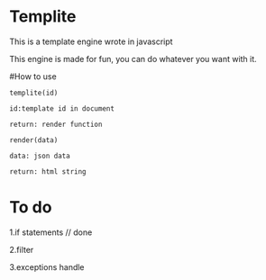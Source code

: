 # Templite

This is a template engine wrote in javascript

This engine is made for fun, you can do whatever you want with it.

#How to use

    templite(id)

    id:template id in document

    return: render function 

    render(data)

    data: json data 

    return: html string


# To do 

1.if statements // done

2.filter

3.exceptions handle

